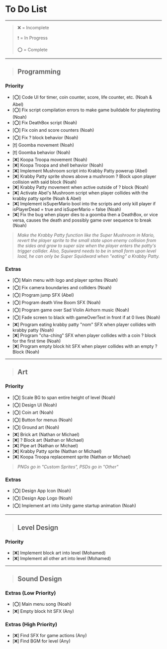 # To Do List

***

> ❌️ = Incomplete
>
> ❗️ = In Progress
> 
> ️⭕️ = Complete

***

> ## Programming

### Priority

- [️⭕️] Code UI for timer, coin counter, score, life counter, etc. (Noah & Abel)
- [️⭕️] Fix script compilation errors to make game buildable for playtesting (Noah)
- [️⭕️] Fix DeathBox script (Noah)
- [️⭕️] Fix coin and score counters (Noah)
- [️⭕️] Fix ? block behavior (Noah)
- [❗️] Goomba movement (Noah)
- [❗️] Goomba behavior (Noah)
- [❌️] Koopa Troopa movement (Noah)
- [❌️] Koopa Troopa and shell behavior (Noah)
- [❌️] Implement Mushroom script into Krabby Patty powerup (Abel)
- [❌️] Krabby Patty sprite shows above a mushroom ? Block upon player collision with said block (Noah)
- [❌️] Krabby Patty movement when active outside of ? block (Noah)
- [❌️] Activate Abel's Mushroom script when player collides with the krabby patty sprite (Noah & Abel)
- [❌️] Implement isSuperMario bool into the scripts and only kill player if isPlayerDead = true and isSuperMario = false (Noah)
- [❌️] Fix the bug when player dies to a goomba then a DeathBox, or vice versa, causes the death and possibly game over sequence to break (Noah)

> _Make the Krabby Patty function like the Super Mushroom in Mario, 
> revert the player sprite to the small state upon enemy collision from the sides and
> grow to super size when the player enters the patty's trigger collider.
> Also, Squiward needs to be in small form upon level load, he can
> only be Super Squidward when "eating" a Krabby Patty._

### Extras

- [⭕️] Main menu with logo and player sprites (Noah)
- [⭕️] Fix camera boundaries and colliders (Noah)
- [⭕️] Program jump SFX (Abel)
- [⭕️] Program death Vine Boom SFX (Noah)
- [⭕️] Program game over Sad Violin Airhorn music (Noah)
- [⭕️] Fade screen to black with gameOverText in front if at 0 lives (Noah)
- [❌️] Program eating krabby patty "nom" SFX when player collides with krabby patty (Noah)
- [❌️] Program "cha-ching" SFX when player collides with a coin ? block for the first time (Noah)
- [❌️] Program empty block hit SFX when player collides with an empty ? Block (Noah)

***

> ## Art

### Priority

- [⭕️] Scale BG to span entire height of level (Noah)
- [⭕️] Design UI (Noah)
- [⭕️] Coin art (Noah)
- [⭕️] Button for menus (Noah)
- [️⭕️] Ground art (Noah)
- [❌️] Brick art (Nathan or Michael)
- [❌️] ? Block art (Nathan or Michael)
- [❌️] Pipe art (Nathan or Michael)
- [❌️] Krabby Patty sprite (Nathan or Michael)
- [❌️] Koopa Troopa replacement sprite (Nathan or Michael)

> _PNGs go in "Custom Sprites", 
> PSDs go in "Other"_

### Extras

- [⭕️] Design App Icon (Noah)
- [⭕️] Design App Logo (Noah)
- [⭕️] Implement art into Unity game startup animation (Noah)

***

> ## Level Design

### Priority

- [❌️] Implement block art into level (Mohamed)
- [❌️] Implement all other art into level (Mohamed)

***

> ## Sound Design

### Extras (Low Priority)

- [️⭕️] Main menu song (Noah)
- [❌️] Empty block hit SFX (Any)

### Extras (High Priority)

- [❌️] Find SFX for game actions (Any)
- [❌️] Find BGM for level (Any)

